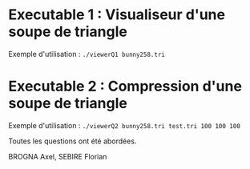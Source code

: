 # Executable 1 : Visualiseur d'une soupe de triangle
Exemple d'utilisation : 
`./viewerQ1 bunny258.tri`
# Executable 2 : Compression d'une soupe de triangle
Exemple d'utilisation : 
`./viewerQ2 bunny258.tri test.tri 100 100 100`


Toutes les questions ont été abordées.


BROGNA Axel, SEBIRE Florian